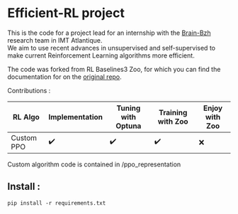 
# Efficient-RL project
This is the code for a project lead for an internship with the [Brain-Bzh](http://recherche.telecom-bretagne.eu/brain/) research team in IMT Atlantique.   
We aim to use recent advances in unsupervised and self-supervised  to make current Reinforcement Learning algorithms more efficient.  

The code was forked from RL Baselines3 Zoo, for which you can find the documentation for on the [original repo](https://github.com/DLR-RM/rl-baselines3-zoo).

Contributions : 

|  RL Algo |  Implementation         | Tuning with Optuna         | Training with Zoo        |  Enjoy with Zoo |
|----------|--------------------|--------------------|--------------------|-------|
| Custom PPO      |:heavy_check_mark:| :heavy_check_mark:|:heavy_check_mark:| :x: |

Custom algorithm code is contained in /ppo_representation

## Install :

`pip install -r requirements.txt`